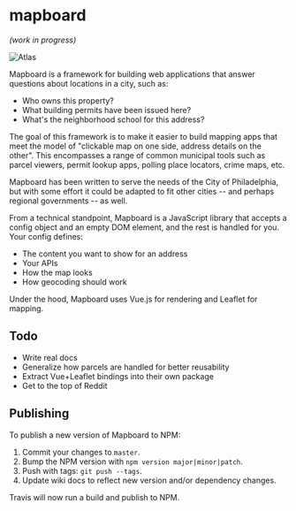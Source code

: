 # mapboard

_(work in progress)_

![Atlas](http://i.imgur.com/GcZpsgX.png)

Mapboard is a framework for building web applications that answer questions about locations in a city, such as:

- Who owns this property?
- What building permits have been issued here?
- What's the neighborhood school for this address?

The goal of this framework is to make it easier to build mapping apps that meet the model of "clickable map on one side, address details on the other". This encompasses a range of common municipal tools such as parcel viewers, permit lookup apps, polling place locators, crime maps, etc.

Mapboard has been written to serve the needs of the City of Philadelphia, but with some effort it could be adapted to fit other cities -- and perhaps regional governments -- as well.

From a technical standpoint, Mapboard is a JavaScript library that accepts a config object and an empty DOM element, and the rest is handled for you. Your config defines:

- The content you want to show for an address
- Your APIs
- How the map looks
- How geocoding should work

Under the hood, Mapboard uses Vue.js for rendering and Leaflet for mapping.

## Todo

- Write real docs
- Generalize how parcels are handled for better reusability
- Extract Vue+Leaflet bindings into their own package
- Get to the top of Reddit

## Publishing

To publish a new version of Mapboard to NPM:

1. Commit your changes to `master`.
2. Bump the NPM version with `npm version major|minor|patch`.
3. Push with tags: `git push --tags`.
4. Update wiki docs to reflect new version and/or dependency changes.

Travis will now run a build and publish to NPM.
